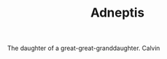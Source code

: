 ---
title: Adneptis
letter: A
permalink: "/definitions/adneptis.html"
body: The daughter of a great-great-granddaughter. Calvin
published_at: '2018-07-07'
source: Black's Law Dictionary
layout: post
---